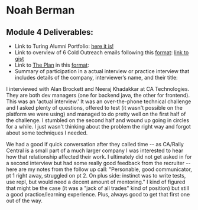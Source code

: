 # Noah Berman

## Module 4 Deliverables:

* Link to Turing Alumni Portfolio: [here it is!](https://www.turing.io/alumni/noah-berman)
* Link to overview of 6 Cold Outreach emails following this [format](https://github.com/turingschool/professional_skills/blob/master/module_four/outreach_deliverable_guidelines.md): [link to gist](https://gist.github.com/bermannoah/dbfee0350817cdb9091eb453fe267ca5)
* Link to [The Plan](https://github.com/turingschool/backend-curriculum-site/blob/gh-pages/module4/projects/the-plan/index.md) in this [format](https://github.com/turingschool/backend-curriculum-site/blob/gh-pages/module4/projects/the-plan/template.markdown):
* Summary of participation in a actual interview or practice interview that includes details of the company, interviewer’s name, and their title: 

I interviewed with Alan Brockett and Neeraj Khadakkar at CA Technologies. They are both dev managers (one for backend java, the other for frontend). This was an 'actual interview.' It was an over-the-phone technical challenge and I asked plenty of questions, offered to test (it wasn't possible on the platform we were using) and managed to do pretty well on the first half of the challenge. I stumbled on the second half and wound up going in circles for a while. I just wasn't thinking about the problem the right way and forgot about some techniques I needed. 

We had a good if quick conversation after they called time -- as CA/Rally Central is a small part of a much larger company I was interested to hear how that relationship affected their work. I ultimately did not get asked in for a second interview but had some really good feedback from the recruiter -- here are my notes from the follow up call: "Personable, good communicator, pt 1 right away, struggled on pt 2. On plus side: instinct was to write tests, use repl, but would need a decent amount of mentoring." I kind of figured that might be the case (it was a "jack of all trades" kind of position) but still a good practice/learning experience. Plus, always good to get that first one out of the way.
